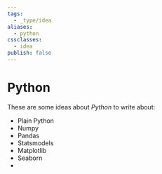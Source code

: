 ```yaml
---
tags:
  - _type/idea
aliases:
  - python
cssclasses:
  - idea
publish: false
---
```

# Python
These are some ideas about _Python_ to write about:

- Plain Python
- Numpy
- Pandas
- Statsmodels
- Matplotlib
- Seaborn
- 